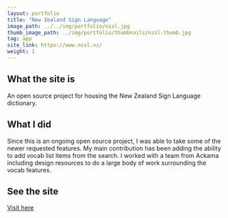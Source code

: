 ```yaml
---
layout: portfolio
title: "New Zealand Sign Language"
image_path: ../../img/portfolio/nzsl.jpg
thumb_image_path: ../img/portfolio/thumbnails/nzsl-thumb.jpg
tag: app
site_link: https://www.nzsl.nz/
weight: 1
---
```


## What the site is

An open source project for housing the New Zealand Sign Language dictionary.

## What I did

Since this is an ongoing open source project, I was able to take some of the newer requested features. My main contribution has been adding the ability to add vocab list items from the search. I worked with a team from Ackama including design resources to do a large body of work surrounding the vocab features.

## See the site

[Visit here](https://www.nzsl.nz/)
